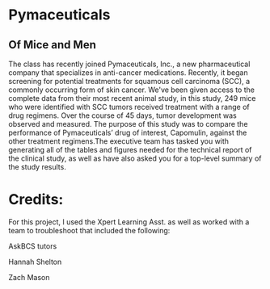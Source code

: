 # Pymaceuticals
## Of Mice and Men
The class has recently joined Pymaceuticals, Inc., a new pharmaceutical company that specializes in anti-cancer medications. Recently, it began screening for potential treatments for squamous cell carcinoma (SCC), a commonly occurring form of skin cancer. We've been given access to the complete data from their most recent animal study, in this study, 249 mice who were identified with SCC tumors received treatment with a range of drug regimens. Over the course of 45 days, tumor development was observed and measured. The purpose of this study was to compare the performance of Pymaceuticals’ drug of interest, Capomulin, against the other treatment regimens.The executive team has tasked you with generating all of the tables and figures needed for the technical report of the clinical study, as well as have also asked you for a top-level summary of the study results.
# Credits:

For this project, I used the Xpert Learning Asst. as well as worked with a team to troubleshoot that included the following:

AskBCS tutors

Hannah Shelton

Zach Mason
